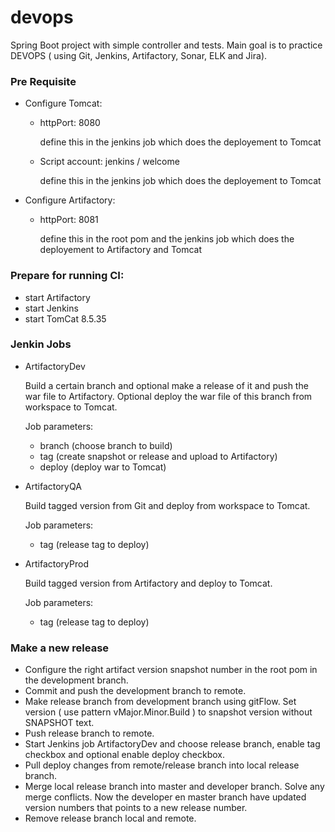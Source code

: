 # devops
Spring Boot project with simple controller and tests. 
Main goal is to practice DEVOPS ( using Git, Jenkins, Artifactory, Sonar, ELK and Jira).

### Pre Requisite

- Configure Tomcat:

  - httpPort: 8080
  
     define this in the jenkins job which does the deployement to Tomcat
  
  - Script account: jenkins / welcome
  
    define this in the jenkins job which does the deployement to Tomcat

- Configure Artifactory:

  - httpPort: 8081
  
    define this in the root pom and the jenkins job which does the deployement to Artifactory and Tomcat


### Prepare for running CI:
- start Artifactory
- start Jenkins
- start TomCat 8.5.35


### Jenkin Jobs

- ArtifactoryDev
  
  Build a certain branch and optional make a release of it and push  the war file to Artifactory.
  Optional deploy the war file of this branch from workspace to Tomcat.
  
  Job parameters:
  - branch (choose branch to build)
  - tag (create snapshot or release and upload to Artifactory)
  - deploy (deploy war to Tomcat)
  
- ArtifactoryQA

  Build tagged version from Git and deploy from workspace to Tomcat.
  
  Job parameters:
    - tag (release tag to deploy)
  
- ArtifactoryProd

  Build tagged version from Artifactory and deploy to Tomcat.

  Job parameters:
  - tag (release tag to deploy)


### Make a new release
- Configure the right artifact version snapshot number in the root pom in the development branch.
- Commit and push the development branch to remote.
- Make release branch from development branch using gitFlow. Set version ( use pattern vMajor.Minor.Build ) to snapshot version without SNAPSHOT text.
- Push release branch to remote.
- Start Jenkins job ArtifactoryDev and choose release branch, enable tag checkbox and optional enable deploy checkbox.
- Pull deploy changes from remote/release branch into local release branch.
- Merge local release branch into master and developer branch. Solve any merge conflicts. Now the developer en master branch have updated version numbers that points to a new release number.
- Remove release branch local and remote.
